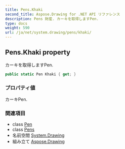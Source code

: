 ```yaml
---
title: Pens.Khaki
second_title: Aspose.Drawing for .NET API リファレンス
description: Pens 財産. カーキを取得しますPen.
type: docs
weight: 590
url: /ja/net/system.drawing/pens/khaki/
---
```

## Pens.Khaki property

カーキを取得しますPen.

```csharp
public static Pen Khaki { get; }
```

### プロパティ値

カーキPen.

### 関連項目

* class [Pen](../../pen/)
* class [Pens](../)
* 名前空間 [System.Drawing](../../pens/)
* 組み立て [Aspose.Drawing](../../../)


